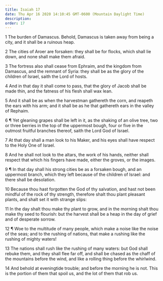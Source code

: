 ```yaml
---
title: Isaiah 17
date: Thu Apr 16 2020 14:10:45 GMT-0600 (Mountain Daylight Time)
description: 
order: 17
---
```


<p>
  1 The burden of Damascus. Behold, Damascus is taken away from being a city,
  and it shall be a ruinous heap.
</p>
<p>
  2 The cities of Aroer are forsaken: they shall be for flocks, which shall lie
  down, and none shall make them afraid.
</p>
<p>
  3 The fortress also shall cease from Ephraim, and the kingdom from Damascus,
  and the remnant of Syria: they shall be as the glory of the children of
  Israel, saith the Lord of hosts.
</p>
<p>
  4 And in that day it shall come to pass, that the glory of Jacob shall be made
  thin, and the fatness of his flesh shall wax lean.
</p>
<p>
  5 And it shall be as when the harvestman gathereth the corn, and reapeth the
  ears with his arm; and it shall be as he that gathereth ears in the valley of
  Rephaim.
</p>
<p>
  6 &#xB6; Yet gleaning grapes shall be left in it, as the shaking of an olive
  tree, two or three berries in the top of the uppermost bough, four or five in
  the outmost fruitful branches thereof, saith the Lord God of Israel.
</p>
<p>
  7 At that day shall a man look to his Maker, and his eyes shall have respect
  to the Holy One of Israel.
</p>
<p>
  8 And he shall not look to the altars, the work of his hands, neither shall
  respect that which his fingers have made, either the groves, or the images.
</p>
<p>
  9 &#xB6; In that day shall his strong cities be as a forsaken bough, and an
  uppermost branch, which they left because of the children of Israel: and there
  shall be desolation.
</p>
<p>
  10 Because thou hast forgotten the God of thy salvation, and hast not been
  mindful of the rock of thy strength, therefore shalt thou plant pleasant
  plants, and shalt set it with strange slips:
</p>
<p>
  11 In the day shalt thou make thy plant to grow, and in the morning shalt thou
  make thy seed to flourish: but the harvest shall be a heap in the day of grief
  and of desperate sorrow.
</p>
<p>
  12 &#xB6; Woe to the multitude of many people, which make a noise like the
  noise of the seas; and to the rushing of nations, that make a rushing like the
  rushing of mighty waters!
</p>
<p>
  13 The nations shall rush like the rushing of many waters: but God shall
  rebuke them, and they shall flee far off, and shall be chased as the chaff of
  the mountains before the wind, and like a rolling thing before the whirlwind.
</p>
<p>
  14 And behold at eveningtide trouble; and before the morning he is not. This
  is the portion of them that spoil us, and the lot of them that rob us.
</p>
